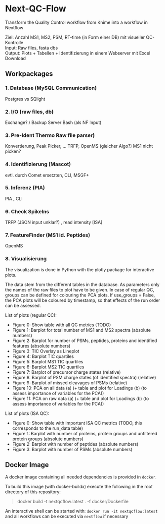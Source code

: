 # Next-QC-Flow
Transform the Quality Control workflow from Knime into a workflow in Nextflow

Ziel: Anzahl MS1, MS2, PSM, RT-time (in Form einer DB) mit visueller QC-Kontrolle    
Input: Raw files, fasta dbs    
Output: Plots + Tabellen + Identifizierung in einem Webserver mit Excel Download    


## Workpackages

### 1. Database (MySQL Communication)
Postgres vs SQlight

### 2. I/O (raw files, db) 
 Exchange? / Backup Server
Bash (als NF Input)
 
### 3. Pre-Ident Thermo Raw file parser)
Konvertierung, Peak Picker, ...
TRFP, OpenMS (gleicher Algo?) MS1 nicht picken?

### 4. Identifizierung (Mascot)
evtl. durch Comet ersetzten, CLI, MSGF+

### 5. Inferenz (PIA)
PIA , CLI

### 6. Check SpikeIns
TRFP (JSON input unklar?) , read intensity [ISA]

### 7. FeatureFinder (MS1 id. Peptides)
OpenMS

### 8. Visualisierung
The visualization is done in Python with the plotly package for interactive plots.

The data stem from the different tables in the database. As parameters only the names of the raw files to plot have to be given. In case of regular QC, groups can be defined for colouring the PCA plots. If use_groups = False, the PCA plots will be coloured by timestamp, so that effects of the run order can be assessed.

List of plots (regular QC):

- Figure 0: Show table with all QC metrics (TODO)
- Figure 1: Barplot for total number of MS1 and MS2 spectra (absolute numbers)
- Figure 2: Barplot for number of PSMs, peptides, proteins and identified features (absolute numbers)
- Figure 3: TIC Overlay as Lineplot
- Figure 4: Barplot TIC quartiles
- Figure 5: Barplot MS1 TIC quartiles
- Figure 6: Barplot MS2 TIC quartiles
- Figure 7: Barplot of precursor charge states (relative)
- Figure 8: Barplot of PSM charge states (of identified spectra) (relative)
- Figure 9: Barplot of missed cleavages of PSMs (relative)
- Figure 10: PCA on all data (a) (+ table and plot for Loadings (b) (to assess importance of variables for the PCA))
- Figure 11: PCA on raw data (a) (+ table and plot for Loadings (b) (to assess importance of variables for the PCA))


List of plots (ISA QC):

- Figure 0: Show table with important ISA QC metrics (TODO, this corresponds to the run_data table)
- Figure 1: Barplot with number of proteins, protein groups and unfiltered protein groups (absolute numbers)
- Figure 2: Barplot with number of peptides (absolute numbers)
- Figure 3: Barplot with number of PSMs (absolute numbers)

## Docker Image

A docker image containing all needed dependencies is provided in `docker`.

To build this image (with docker-buildx) execute the following in the root directory of this repository:

> docker build -t nextqcflow:latest . -f docker/Dockerfile

An interactive shell can be started with: `docker run -it nextqcflow:latest` and all workflows can be executed via `nextflow` if necessary
